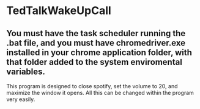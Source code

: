# TedTalkWakeUpCall
## You must have the task scheduler running the .bat file, and you must have chromedriver.exe installed in your chrome application folder, with that folder added to the system enviromental variables.
This program is designed to close spotify, set the volume to 20, and maximize the window it opens. All this can be changed within the program very easily.
